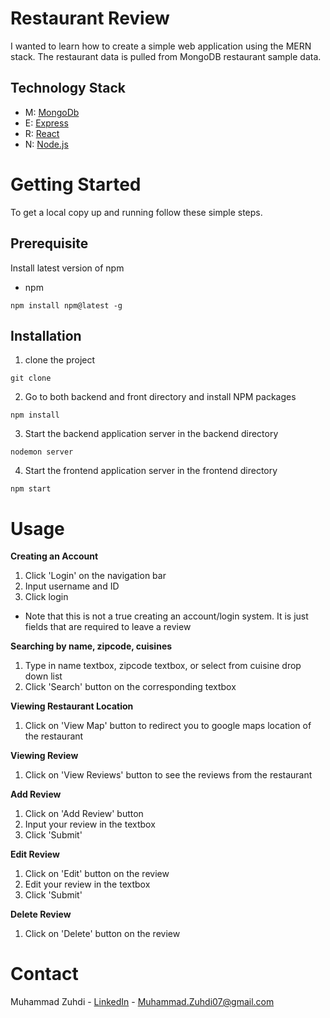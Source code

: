 # Restaurant Review
I wanted to learn how to create a simple web application using the MERN stack. The restaurant data is pulled from MongoDB restaurant sample data. 
## Technology Stack
* M: [MongoDb](https://www.mongodb.com/)
* E: [Express](https://expressjs.com//)
* R: [React](https://reactjs.org/)
* N: [Node.js](https://nodejs.org/en/)

# Getting Started
To get a local copy up and running follow these simple steps.

## Prerequisite
Install latest version of npm
* npm

``` npm install npm@latest -g ```

## Installation
1. clone the project

``` git clone ```

2. Go to both backend and front directory and install NPM packages

``` npm install ```

3. Start the backend application server in the backend directory

``` nodemon server ```

4. Start the frontend application server in the frontend directory

``` npm start ```

# Usage

**Creating an Account**

1. Click 'Login' on the navigation bar
2. Input username and ID
3. Click login

*  Note that this is not a true creating an account/login system. It is just fields that are required to leave a review

**Searching by name, zipcode, cuisines**

1. Type in name textbox, zipcode textbox, or select from cuisine drop down list
2. Click 'Search' button on the corresponding textbox

**Viewing Restaurant Location**

1. Click on 'View Map' button to redirect you to google maps location of the restaurant

**Viewing Review**

1. Click on 'View Reviews' button to see the reviews from the restaurant

**Add Review**

1. Click on 'Add Review' button
2. Input your review in the textbox
3. Click 'Submit'

**Edit Review**

1. Click on 'Edit' button on the review
2. Edit your review in the textbox
3. Click 'Submit'

**Delete Review**

1. Click on 'Delete' button on the review

# Contact
Muhammad Zuhdi - [LinkedIn](https://www.linkedin.com/in/muhammad-zuhdi-ist/) - [Muhammad.Zuhdi07@gmail.com](mailto:muhammad.zuhdi07@gmail.com)


